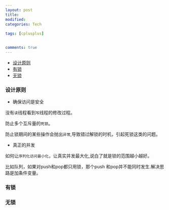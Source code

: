 ```yaml
---
layout: post
title:
modified:
categories: Tech
 
tags: [cplusplus]

  
comments: true
---
```

<!-- TOC -->

- [设计原则](#设计原则)
- [有锁](#有锁)
- [无锁](#无锁)

<!-- /TOC -->


### 设计原则

* 确保访问是安全

没有`读`线程看到`写`线程的修改过程。

防止多个互斥量的`死锁`。

防止锁期间的某些操作会抛出`异常`,导致错过解锁的时机，引起死锁这类的问题。

* 真正的并发

如何让`序列化访问最小化`，让真实并发最大化,说白了就是锁的范围越小越好。

比如队列，如果对push和pop都只用锁，那个push 和pop并不能同时发生.解决思路是加条件变量。


### 有锁

### 无锁


